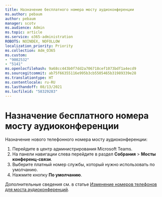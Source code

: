 ```yaml
---
title: Назначение бесплатного номера мосту аудиоконференции
ms.author: pebaum
author: pebaum
manager: scotv
ms.audience: Admin
ms.topic: article
ms.service: o365-administration
ROBOTS: NOINDEX, NOFOLLOW
localization_priority: Priority
ms.collection: Adm_O365
ms.custom:
- "9002532"
- "5141"
ms.openlocfilehash: 9a68cc443b0f7dd2a706718cef1073bdf1a4ecd9
ms.sourcegitcommit: ab75f66355116e995b3cb5505465b31989339e28
ms.translationtype: HT
ms.contentlocale: ru-RU
ms.lasthandoff: 08/13/2021
ms.locfileid: "58329283"
---
```

# <a name="assign-a-toll-free-number-to-your-audio-conferencing-bridge"></a>Назначение бесплатного номера мосту аудиоконференции

Назначение нового телефонного номера мосту аудиоконференции:

1. Перейдите в центр администрирования Microsoft Teams.
1. На панели навигации слева перейдите в раздел **Собрания** > **Мосты конференц-связи**.
1. Выберите платный номер службы, который нужно использовать по умолчанию.
1. Нажмите кнопку **По умолчанию**.

Дополнительные сведения см. в статье [Изменение номеров телефонов для моста аудиоконференций](https://docs.microsoft.com/MicrosoftTeams/change-the-phone-numbers-on-your-audio-conferencing-bridge).
